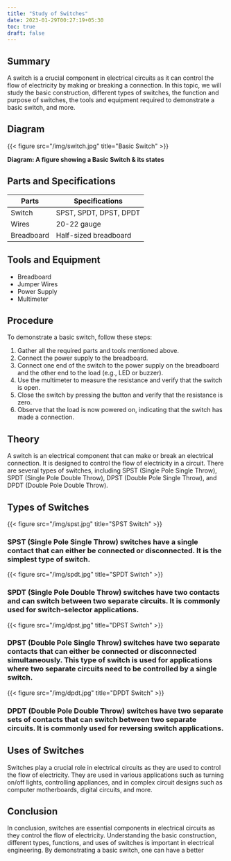 ```yaml
---
title: "Study of Switches"
date: 2023-01-29T00:27:19+05:30
toc: true
draft: false
---
```


## Summary
A switch is a crucial component in electrical circuits as it can control the flow of electricity by making or breaking a connection. In this topic, we will study the basic construction, different types of switches, the function and purpose of switches, the tools and equipment required to demonstrate a basic switch, and more.

## Diagram

{{< figure src="/img/switch.jpg" title="Basic Switch" >}}

**Diagram: A figure showing a Basic Switch & its states**

## Parts and Specifications

| Parts | Specifications |
|-------|----------------|
| Switch | SPST, SPDT, DPST, DPDT |
| Wires | 20-22 gauge |
| Breadboard | Half-sized breadboard |

## Tools and Equipment
- Breadboard
- Jumper Wires
- Power Supply
- Multimeter

## Procedure
To demonstrate a basic switch, follow these steps:
1. Gather all the required parts and tools mentioned above.
2. Connect the power supply to the breadboard.
3. Connect one end of the switch to the power supply on the breadboard and the other end to the load (e.g., LED or buzzer).
4. Use the multimeter to measure the resistance and verify that the switch is open.
5. Close the switch by pressing the button and verify that the resistance is zero.
6. Observe that the load is now powered on, indicating that the switch has made a connection.

## Theory
A switch is an electrical component that can make or break an electrical connection. It is designed to control the flow of electricity in a circuit. There are several types of switches, including SPST (Single Pole Single Throw), SPDT (Single Pole Double Throw), DPST (Double Pole Single Throw), and DPDT (Double Pole Double Throw).

## Types of Switches
{{< figure src="/img/spst.jpg" title="SPST Switch" >}}

### SPST (Single Pole Single Throw) switches have a single contact that can either be connected or disconnected. It is the simplest type of switch.

{{< figure src="/img/spdt.jpg" title="SPDT Switch" >}}

### SPDT (Single Pole Double Throw) switches have two contacts and can switch between two separate circuits. It is commonly used for switch-selector applications.

{{< figure src="/img/dpst.jpg" title="DPST Switch" >}}

### DPST (Double Pole Single Throw) switches have two separate contacts that can either be connected or disconnected simultaneously. This type of switch is used for applications where two separate circuits need to be controlled by a single switch.

{{< figure src="/img/dpdt.jpg" title="DPDT Switch" >}}

### DPDT (Double Pole Double Throw) switches have two separate sets of contacts that can switch between two separate circuits. It is commonly used for reversing switch applications.

## Uses of Switches
Switches play a crucial role in electrical circuits as they are used to control the flow of electricity. They are used in various applications such as turning on/off lights, controlling appliances, and in complex circuit designs such as computer motherboards, digital circuits, and more.

## Conclusion
In conclusion, switches are essential components in electrical circuits as they control the flow of electricity. Understanding the basic construction, different types, functions, and uses of switches is important in electrical engineering. By demonstrating a basic switch, one can have a better

